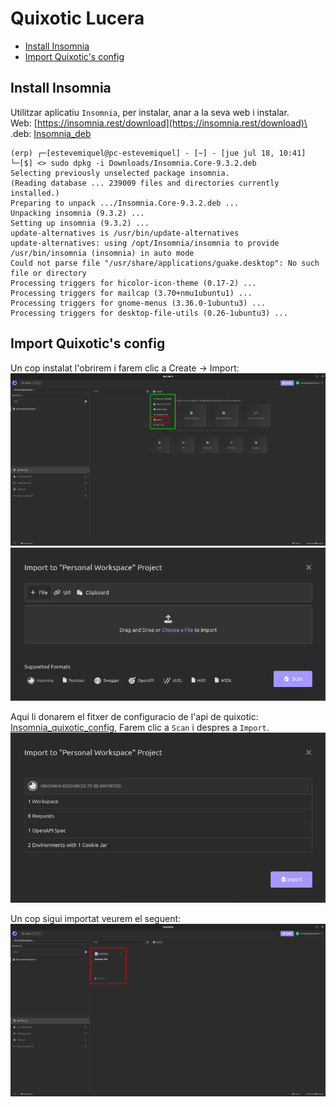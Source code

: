 # Quixotic Lucera

- [Install Insomnia](#install-insomnia)
- [Import Quixotic's config](#import-quixotics-config)

## Install Insomnia

Utilitzar aplicatiu `Insomnia`, per instalar, anar a la seva web i instalar.\
Web: [https://insomnia.rest/download](https://insomnia.rest/download)\
.deb: [Insomnia_deb]

```console
(erp) ┌─[estevemiquel@pc-estevemiquel] - [~] - [jue jul 18, 10:41]
└─[$] <> sudo dpkg -i Downloads/Insomnia.Core-9.3.2.deb 
Selecting previously unselected package insomnia.
(Reading database ... 239009 files and directories currently installed.)
Preparing to unpack .../Insomnia.Core-9.3.2.deb ...
Unpacking insomnia (9.3.2) ...
Setting up insomnia (9.3.2) ...
update-alternatives is /usr/bin/update-alternatives
update-alternatives: using /opt/Insomnia/insomnia to provide /usr/bin/insomnia (insomnia) in auto mode
Could not parse file "/usr/share/applications/guake.desktop": No such file or directory
Processing triggers for hicolor-icon-theme (0.17-2) ...
Processing triggers for mailcap (3.70+nmu1ubuntu1) ...
Processing triggers for gnome-menus (3.36.0-1ubuntu3) ...
Processing triggers for desktop-file-utils (0.26-1ubuntu3) ...
```

## Import Quixotic's config

Un cop instalat l'obrirem i farem clic a Create -> Import:\
![Insomnia_import]\
![Insomnia_import_file]

Aqui li donarem el fitxer de configuracio de l'api de quixotic: [Insomnia_quixotic_config], Farem clic a `Scan` i despres a `Import`.\
![Insomnia_import_file_import]

Un cop sigui importat veurem el seguent:\
![Insomnia_lucera_quixotic_collection_imported]

[Insomnia_deb]: /gisce_data/lucera/quixotic/insomnia_Core_9_3_2.deb
[Insomnia_quixotic_config]: quixotic_config.md
[Insomnia_import]: /gisce_data/lucera/quixotic/insomnia_import.png
[Insomnia_import_file]:/gisce_data/lucera/quixotic/Insomnia_import_file.png
[Insomnia_import_file_import]: /gisce_data/lucera/quixotic/Insomnia_import_file_import.png
[Insomnia_lucera_quixotic_collection_imported]: /gisce_data/lucera/quixotic/Insomnia_lucera_quixotic_collection_imported.png
